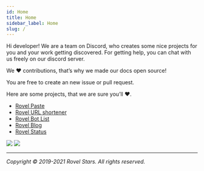 ```yaml
---
id: Home
title: Home
sidebar_label: Home
slug: /
---
```


Hi developer! We are a team on Discord, who creates some nice projects for you and your work getting discovered. For getting help, you can chat with us freely on our discord server.

We ♥️ contributions, that’s why we made our docs open source!

You are free to create an new issue or pull request.

Here are some projects, that we are sure you’ll ♥️.

- [Rovel Paste](https://paste.rovelstars.ga/)
- [Rovel URL shortener](https://url.rovelstars.ga/)
- [Rovel Bot List](https://bots.rovelstars.ga/)
- [Rovel Blog](https://blog.rovelstars.ga/)
- [Rovel Status](https://status.rovelstars.ga/)

<img src="https://img.shields.io/static/v1?label=made%20with&message=style&color=red&style=for-the-badge&logo=Awesome%20Lists&logoColor=red"></img> <img src="https://img.shields.io/discord/602906543356379156?color=%237289da&label=chat%20with%20us&logo=discord&style=for-the-badge"></img>

---



*Copyright © 2019-2021 Rovel Stars. All rights reserved.*